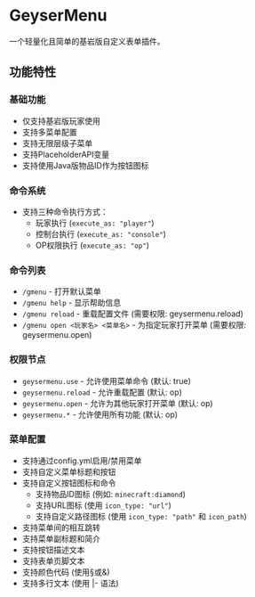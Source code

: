 # GeyserMenu

一个轻量化且简单的基岩版自定义表单插件。

## 功能特性

### 基础功能
- 仅支持基岩版玩家使用
- 支持多菜单配置
- 支持无限层级子菜单
- 支持PlaceholderAPI变量
- 支持使用Java版物品ID作为按钮图标

### 命令系统
- 支持三种命令执行方式：
  - 玩家执行 (`execute_as: "player"`)
  - 控制台执行 (`execute_as: "console"`)
  - OP权限执行 (`execute_as: "op"`)

### 命令列表
- `/gmenu` - 打开默认菜单
- `/gmenu help` - 显示帮助信息
- `/gmenu reload` - 重载配置文件 (需要权限: geysermenu.reload)
- `/gmenu open <玩家名> <菜单名>` - 为指定玩家打开菜单 (需要权限: geysermenu.open)

### 权限节点
- `geysermenu.use` - 允许使用菜单命令 (默认: true)
- `geysermenu.reload` - 允许重载配置 (默认: op)
- `geysermenu.open` - 允许为其他玩家打开菜单 (默认: op)
- `geysermenu.*` - 允许使用所有功能 (默认: op)

### 菜单配置
- 支持通过config.yml启用/禁用菜单
- 支持自定义菜单标题和按钮
- 支持自定义按钮图标和命令
  - 支持物品ID图标 (例如: `minecraft:diamond`)
  - 支持URL图标 (使用 `icon_type: "url"`)
  - 支持自定义路径图标 (使用 `icon_type: "path"` 和 `icon_path`)
- 支持菜单间的相互跳转
- 支持菜单副标题和简介
- 支持按钮描述文本
- 支持表单页脚文本
- 支持颜色代码 (使用§或&)
- 支持多行文本 (使用 |- 语法)